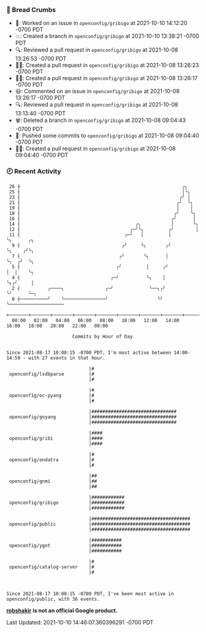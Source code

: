### 🍞 Bread Crumbs

 * 👀: Worked on an issue in `openconfig/gribigo` at 2021-10-10 14:12:20 -0700 PDT
 * 💥: Created a branch in `openconfig/gribigo` at 2021-10-10 13:38:21 -0700 PDT
 * 🔍: Reviewed a pull request in  `openconfig/gribigo` at 2021-10-08 13:26:53 -0700 PDT
 * ✍🏼: Created a pull request in `openconfig/gribigo` at 2021-10-08 13:26:23 -0700 PDT
 * ✍🏼: Created a pull request in `openconfig/gribigo` at 2021-10-08 13:26:17 -0700 PDT
 * 😃: Commented on an issue in `openconfig/gribigo` at 2021-10-08 13:26:17 -0700 PDT
 * 🔍: Reviewed a pull request in  `openconfig/gribigo` at 2021-10-08 13:13:40 -0700 PDT
 * 🗑: Deleted a branch in `openconfig/gribigo` at 2021-10-08 09:04:43 -0700 PDT
 * 🚢: Pushed some commits to `openconfig/gribigo` at 2021-10-08 09:04:40 -0700 PDT
 * ✍🏼: Created a pull request in `openconfig/gribigo` at 2021-10-08 09:04:40 -0700 PDT

### 🕘 Recent Activity
```
 26 ┼                                                           ╭╮
 25 ┤                                                           │╰╮
 23 ┤                                                          ╭╯ │
 21 ┤                                                         ╭╯  ╰╮
 19 ┤                                                         │    │
 18 ┤                                                        ╭╯    ╰╮
 16 ┤                                                       ╭╯      │
 14 ┤                                          ╭╮           │       ╰╮
 12 ┤                                        ╭─╯╰╮         ╭╯        │
 11 ┤                                      ╭─╯   │         │         ╰╮      ╭╮
  9 ┤                                     ╭╯     ╰╮       ╭╯          ╰╮    ╭╯╰╮
  7 ┤                                    ╭╯       ╰╮      │            ╰╮  ╭╯  ╰╮
  5 ┤                                   ╭╯         │     ╭╯             │  │    ╰╮
  4 ┤                                 ╭─╯          ╰╮    │              ╰╮╭╯     │
  2 ┤          ╭────╮               ╭─╯             ╰──╮╭╯               ╰╯      ╰─╮
  0 ┼──────────╯    ╰───────────────╯                  ╰╯                          ╰────────────────────
    +───────+───────+───────+───────+───────+───────+───────+───────+───────+───────+───────+───────+────
  00:00   02:00   04:00   06:00   08:00   10:00   12:00   14:00   16:00   18:00   20:00   22:00   00:00   

						Commits by Hour of Day


Since 2021-08-17 10:08:15 -0700 PDT, I'm most active between 14:00-14:59 - with 27 events in that hour.

```



```
                              |#
 openconfig/lsdbparse         |#
                              |#

                              |#
 openconfig/oc-pyang          |#
                              |#

                              |###############################
 openconfig/goyang            |###############################
                              |###############################

                              |####
 openconfig/gribi             |####
                              |####

                              |#
 openconfig/ondatra           |#
                              |#

                              |##
 openconfig/gnmi              |##
                              |##

                              |############
 openconfig/gribigo           |############
                              |############

                              |####################################
 openconfig/public            |####################################
                              |####################################

                              |###########
 openconfig/ygot              |###########
                              |###########

                              |#
 openconfig/catalog-server    |#
                              |#



Since 2021-08-17 10:08:15 -0700 PDT, I've been most active in openconfig/public, with 36 events.

```
**[robshakir](mailto:robjs@google.com) is not an official Google product.**  


Last Updated: 2021-10-10 14:46:07.360396291 -0700 PDT
